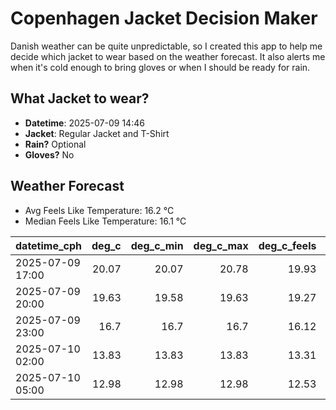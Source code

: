 
# Copenhagen Jacket Decision Maker

Danish weather can be quite unpredictable, so I created this app to help me decide which jacket to wear based on the weather forecast. 
It also alerts me when it's cold enough to bring gloves or when I should be ready for rain.

## What Jacket to wear?

- **Datetime**: 2025-07-09 14:46
- **Jacket**: Regular Jacket and T-Shirt
- **Rain?** Optional
- **Gloves?** No

## Weather Forecast
- Avg Feels Like Temperature: 16.2 °C
- Median Feels Like Temperature: 16.1 °C

| datetime_cph     |   deg_c |   deg_c_min |   deg_c_max |   deg_c_feels | weather   | wind   | rain   |
|:-----------------|--------:|------------:|------------:|--------------:|:----------|:-------|:-------|
| 2025-07-09 17:00 |   20.07 |       20.07 |       20.78 |         19.93 | Rain      | Low    | Low    |
| 2025-07-09 20:00 |   19.63 |       19.58 |       19.63 |         19.27 | Clouds    | Low    | None   |
| 2025-07-09 23:00 |   16.7  |       16.7  |       16.7  |         16.12 | Clouds    | Low    | None   |
| 2025-07-10 02:00 |   13.83 |       13.83 |       13.83 |         13.31 | Clouds    | Low    | None   |
| 2025-07-10 05:00 |   12.98 |       12.98 |       12.98 |         12.53 | Clouds    | Low    | None   |
        